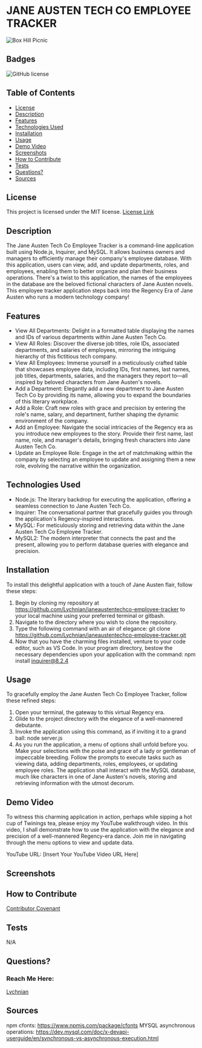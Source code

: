 # JANE AUSTEN TECH CO EMPLOYEE TRACKER
![Box Hill Picnic](https://github.com/Lychnian/janeaustentechco-employee-tracker/assets/140586279/c07a63c1-6988-4761-9412-f2b608bf7457)


## Badges
![GitHub license](https://img.shields.io/badge/license-MIT-blue.svg)


## Table of Contents
* [License](#license)
* [Description](#description)
* [Features](#features)
* [Technologies Used](#technologies-used)
* [Installation](#installation)
* [Usage](#usage)
* [Demo Video](#demo-video)
* [Screenshots](#screenshots)
* [How to Contribute](#how-to-contribute)
* [Tests](#tests)
* [Questions?](#questions)
* [Sources](#sources)


## License
This project is licensed under the MIT license.
[License Link](https://opensource.org/licenses/MIT)


## Description
The Jane Austen Tech Co Employee Tracker is a command-line application built using Node.js, Inquirer, and MySQL. It allows business owners and managers to efficiently manage their company's employee database. With this application, users can view, add, and update departments, roles, and employees, enabling them to better organize and plan their business operations. There's a twist to this application, the names of the employees in the database are the beloved fictional characters of Jane Austen novels. This employee tracker application steps back into the Regency Era of Jane Austen who runs a modern technology company! 


## Features 
- View All Departments: Delight in a formatted table displaying the names and IDs of various departments within Jane Austen Tech Co.
- View All Roles: Discover the diverse job titles, role IDs, associated departments, and salaries of employees, mirroring the intriguing hierarchy of this fictitious tech company.
- View All Employees: Immerse yourself in a meticulously crafted table that showcases employee data, including IDs, first names, last names, job titles, departments, salaries, and the managers they report to—all inspired by beloved characters from Jane Austen's novels.
- Add a Department: Elegantly add a new department to Jane Austen Tech Co by providing its name, allowing you to expand the boundaries of this literary workplace.
- Add a Role: Craft new roles with grace and precision by entering the role's name, salary, and department, further shaping the dynamic environment of the company.
- Add an Employee: Navigate the social intricacies of the Regency era as you introduce new employees to the story. Provide their first name, last name, role, and manager's details, bringing fresh characters into Jane Austen Tech Co.
- Update an Employee Role: Engage in the art of matchmaking within the company by selecting an employee to update and assigning them a new role, evolving the narrative within the organization.


## Technologies Used
- Node.js: The literary backdrop for executing the application, offering a seamless connection to Jane Austen Tech Co.
- Inquirer: The conversational partner that gracefully guides you through the application's Regency-inspired interactions.
- MySQL:  For meticulously storing and retrieving data within the Jane Austen Tech Co Employee Tracker.
- MySQL2: The modern interpreter that connects the past and the present, allowing you to perform database queries with elegance and precision.


## Installation
To install this delightful application with a touch of Jane Austen flair, follow these steps:

1. Begin by cloning my repository at https://github.com/Lychnian/janeaustentechco-employee-tracker to your local machine using your preferred terminal or gitbash.
2. Navigate to the directory where you wish to clone the repository.
3. Type the following command with an air of elegance:
        git clone https://github.com/Lychnian/janeaustentechco-employee-tracker.git
4. Now that you have the charming files installed, venture to your code editor, such as VS Code. In your program directory, bestow the necessary dependencies upon your application with the command:
        npm install inquirer@8.2.4


## Usage
To gracefully employ the Jane Austen Tech Co Employee Tracker, follow these refined steps:

1. Open your terminal, the gateway to this virtual Regency era.
2. Glide to the project directory with the elegance of a well-mannered debutante.
3. Invoke the application using this command, as if inviting it to a grand ball:
        node server.js
4. As you run the application, a menu of options shall unfold before you. Make your selections with the poise and grace of a lady or gentleman of impeccable breeding. Follow the prompts to execute tasks such as viewing data, adding departments, roles, employees, or updating employee roles.
The application shall interact with the MySQL database, much like characters in one of Jane Austen's novels, storing and retrieving information with the utmost decorum.


## Demo Video
To witness this charming application in action, perhaps while sipping a hot cup of Twinings tea, please enjoy my YouTube walkthrough video. In this video, I shall demonstrate how to use the application with the elegance and precision of a well-mannered Regency-era dance. Join me in navigating through the menu options to view and update data.

YouTube URL: [Insert Your YouTube Video URL Here]


## Screenshots


  
## How to Contribute
[Contributor Covenant](https://www.contributor-covenant.org/)  

  
## Tests
N/A


## Questions?
### Reach Me Here: 
[Lychnian](https://github.com/Lychnian)


## Sources

npm cfonts: https://www.npmjs.com/package/cfonts
MYSQL asynchronous operations: https://dev.mysql.com/doc/x-devapi-userguide/en/synchronous-vs-asynchronous-execution.html
